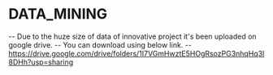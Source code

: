 # DATA_MINING

-- Due to the huze size of data of innovative project it's been uploaded on google drive.
-- You can download using below link. 
-- https://drive.google.com/drive/folders/1I7VGmHwztE5HOgRsozPG3nhqHq3I8DHh?usp=sharing 
